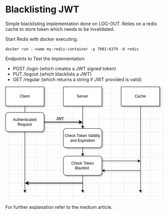 # Blacklisting JWT

Simple blacklisting implementation done on LOG-OUT. 
Relies on a redis cache to store token which needs to be invalidated.

Start Redis with docker executing:

    docker run --name my-redis-container -p 7001:6379 -d redis
    
Endpoints to Test the implementation:

- POST /login (which creates a JWT signed token)
- PUT /logout (which blacklists a JWT)
- GET /regular (which returns a string if JWT provided is valid)

![DrawIoDiagram](./img/jwt.png)

For further explanation refer to the medium article.